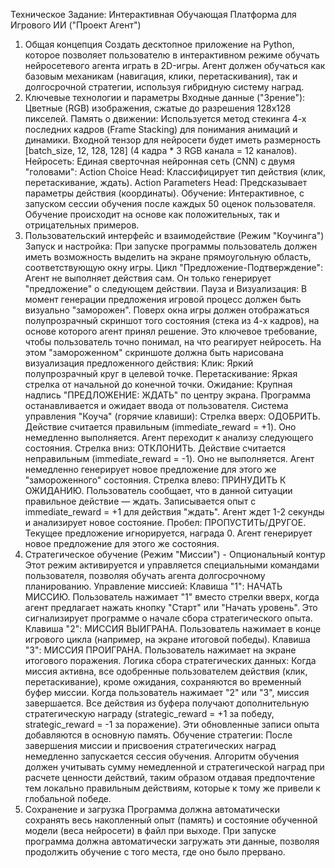 Техническое Задание: Интерактивная Обучающая Платформа для Игрового ИИ ("Проект Агент")
1. Общая концепция
Создать десктопное приложение на Python, которое позволяет пользователю в интерактивном режиме обучать нейросетевого агента играть в 2D-игры. Агент должен обучаться как базовым механикам (навигация, клики, перетаскивания), так и долгосрочной стратегии, используя гибридную систему наград.
2. Ключевые технологии и параметры
Входные данные ("Зрение"): Цветные (RGB) изображения, сжатые до разрешения 128x128 пикселей.
Память о движении: Используется метод стекинга 4-х последних кадров (Frame Stacking) для понимания анимаций и динамики. Входной тензор для нейросети будет иметь размерность [batch_size, 12, 128, 128] (4 кадра * 3 RGB канала = 12 каналов).
Нейросеть: Единая сверточная нейронная сеть (CNN) с двумя "головами":
Action Choice Head: Классифицирует тип действия (клик, перетаскивание, ждать).
Action Parameters Head: Предсказывает параметры действия (координаты).
Обучение: Интерактивное, с запуском сессии обучения после каждых 50 оценок пользователя. Обучение происходит на основе как положительных, так и отрицательных примеров.
3. Пользовательский интерфейс и взаимодействие (Режим "Коучинга")
Запуск и настройка:
При запуске программы пользователь должен иметь возможность выделить на экране прямоугольную область, соответствующую окну игры.
Цикл "Предложение-Подтверждение":
Агент не выполняет действия сам. Он только генерирует "предложение" о следующем действии.
Пауза и Визуализация: В момент генерации предложения игровой процесс должен быть визуально "заморожен". Поверх окна игры должен отображаться полупрозрачный скриншот того состояния (стека из 4-х кадров), на основе которого агент принял решение. Это ключевое требование, чтобы пользователь точно понимал, на что реагирует нейросеть.
На этом "замороженном" скриншоте должна быть нарисована визуализация предложенного действия:
Клик: Яркий полупрозрачный круг в целевой точке.
Перетаскивание: Яркая стрелка от начальной до конечной точки.
Ожидание: Крупная надпись "ПРЕДЛОЖЕНИЕ: ЖДАТЬ" по центру экрана.
Программа останавливается и ожидает ввода от пользователя.
Система управления "Коуча" (горячие клавиши):
Стрелка вверх: ОДОБРИТЬ. Действие считается правильным (immediate_reward = +1). Оно немедленно выполняется. Агент переходит к анализу следующего состояния.
Стрелка вниз: ОТКЛОНИТЬ. Действие считается неправильным (immediate_reward = -1). Оно не выполняется. Агент немедленно генерирует новое предложение для этого же "замороженного" состояния.
Стрелка влево: ПРИНУДИТЬ К ОЖИДАНИЮ. Пользователь сообщает, что в данной ситуации правильное действие — ждать. Записывается опыт с immediate_reward = +1 для действия "ждать". Агент ждет 1-2 секунды и анализирует новое состояние.
Пробел: ПРОПУСТИТЬ/ДРУГОЕ. Текущее предложение игнорируется, награда 0. Агент генерирует новое предложение для этого же состояния.
4. Стратегическое обучение (Режим "Миссии") - Опциональный контур
Этот режим активируется и управляется специальными командами пользователя, позволяя обучать агента долгосрочному планированию.
Управление миссией:
Клавиша "1": НАЧАТЬ МИССИЮ. Пользователь нажимает "1" вместо стрелки вверх, когда агент предлагает нажать кнопку "Старт" или "Начать уровень". Это сигнализирует программе о начале сбора стратегического опыта.
Клавиша "2": МИССИЯ ВЫИГРАНА. Пользователь нажимает в конце игрового цикла (например, на экране итоговой победы).
Клавиша "3": МИССИЯ ПРОИГРАНА. Пользователь нажимает на экране итогового поражения.
Логика сбора стратегических данных:
Когда миссия активна, все одобренные пользователем действия (клик, перетаскивание), кроме ожидания, сохраняются во временный буфер миссии.
Когда пользователь нажимает "2" или "3", миссия завершается.
Все действия из буфера получают дополнительную стратегическую награду (strategic_reward = +1 за победу, strategic_reward = -1 за поражение).
Эти обновленные записи опыта добавляются в основную память.
Обучение стратегии:
После завершения миссии и присвоения стратегических наград немедленно запускается сессия обучения.
Алгоритм обучения должен учитывать сумму немедленной и стратегической наград при расчете ценности действий, таким образом отдавая предпочтение тем локально правильным действиям, которые к тому же привели к глобальной победе.
5. Сохранение и загрузка
Программа должна автоматически сохранять весь накопленный опыт (память) и состояние обученной модели (веса нейросети) в файл при выходе.
При запуске программа должна автоматически загружать эти данные, позволяя продолжить обучение с того места, где оно было прервано.